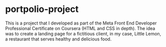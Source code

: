 # portpolio-project
This is a project that I developed as part of the Meta Front End Developer Professional Certificate on Coursera (HTML and CSS in depth). 
The idea was to create a landing page for a fictitious client, in my case, Little Lemon, a restaurant that serves healthy and delicious food.
